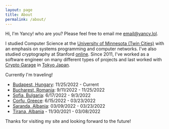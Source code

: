```yaml
---
layout: page
title: About
permalink: /about/
---
```


Hi, I'm Yancy! who are you?  Please feel free to email me email@yancy.lol.

I studied Computer Science at the [University of Minnesota (Twin Cities)](https://en.wikipedia.org/wiki/University_of_Minnesota) with an emphasis on systems programming and computer networks.  I've also studied cryptography at Stanford [online](https://www.coursera.org/account/accomplishments/verify/LG3FS2LSRCEK).  Since 2011, I've worked as a software engineer on many different types of projects and last worked with [Crypto Garage](https://cryptogarage.co.jp/en) in [Tokyo Japan](https://en.wikipedia.org/wiki/Tokyo).

Currently I'm traveling!

- [Budapest, Hungary](https://en.wikipedia.org/wiki/Budapest): 11/25/2022 - Current
- [Bucharest, Romania](https://en.wikipedia.org/wiki/Bucharest): 9/11/2022 - 11/25/2022 
- [Sofia, Bulgaria](https://en.wikipedia.org/wiki/Sofia): 6/17/2022 - 9/3/2022 
- [Corfu, Greece](https://en.wikipedia.org/wiki/Corfu): 6/15/2022 - 03/23/2022 
- [Saranda, Albania](https://en.wikipedia.org/wiki/Sarand%C3%AB): 03/09/2022 - 03/23/2022 
- [Tirana, Albania](https://en.wikipedia.org/wiki/Tirana) - 11/30/2021 - 03/08/2022

Thanks for visiting my site and looking forward to the future!
